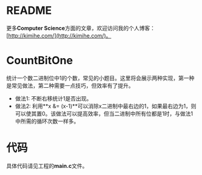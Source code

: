 # README
更多**Computer Science**方面的文章，欢迎访问我的个人博客：[http://kimihe.com/](http://kimihe.com/)。

# CountBitOne
统计一个数二进制位中1的个数，常见的小题目。这里将会展示两种实现，第一种是常见做法，第二种需要一点技巧，但效率有了提升。

* 做法1: 不断右移统计1是否出现。 
* 做法2: 利用**x &= (x-1)**可以消除x二进制中最右边的1，如果最右边为1，则可以使其置0。该做法可以提高效率，但当二进制中所有位都是1时，与做法1中所需的循环次数一样多。 

# 代码
具体代码请见工程的**main.c**文件。